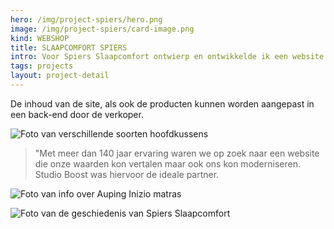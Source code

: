 ```yaml
---
hero: /img/project-spiers/hero.png
image: /img/project-spiers/card-image.png
kind: WEBSHOP
title: SLAAPCOMFORT SPIERS
intro: Voor Spiers Slaapcomfort ontwierp en ontwikkelde ik een website en webshop in meerdere talen.
tags: projects
layout: project-detail
---
```


De inhoud van de site, als ook de producten kunnen worden aangepast in een back-end door de verkoper.

![Foto van verschillende soorten hoofdkussens](/img/project-spiers/foto-een.png)

>"Met meer dan 140 jaar ervaring waren we op zoek naar een website die onze waarden kon vertalen maar ook ons kon moderniseren. Studio Boost was hiervoor de ideale partner.

![Foto van info over Auping Inizio matras](/img/project-spiers/foto-twee.png)

![Foto van de geschiedenis van Spiers Slaapcomfort](/img/project-spiers/foto-drie.png)